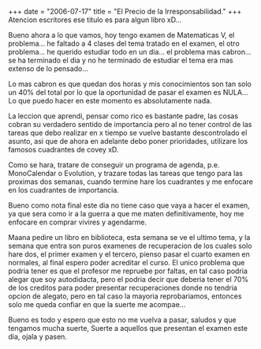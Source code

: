 +++
date = "2006-07-17"
title = "El Precio de la Irresponsabilidad."
+++
Atencion escritores ese titulo es para algun libro xD...  Bueno ahora a lo que vamos, hoy tengo examen de Matematicas V, el problema... he faltado a 4 clases del tema tratado en el examen, el otro problema... he querido estudiar todo en un dia... el problema mas cabron... se ha terminado el dia y no he terminado de estudiar el tema era mas extenso de lo pensado...  Lo mas cabron es que quedan dos horas y mis conocimientos son tan solo un 40% del total por lo que la oportunidad de pasar el examen es NULA... Lo que puedo hacer en este momento es absolutamente nada.  La leccion que aprendi, pensar como rico es bastante padre, las cosas cobran su verdadero sentido de importancia pero al no tener control de las tareas que debo realizar en x tiempo se vuelve bastante descontrolado el asunto, asi que de ahora en adelante debo poner prioridades, utilizare los famosos cuadrantes de covey xD.  Como se hara, tratare de conseguir un programa de agenda, p.e. MonoCalendar o Evolution, y trazare todas las tareas que tengo para las proximas dos semanas, cuando termine hare los cuadrantes y me enfocare en los cuadrantes de importancia.  Bueno como nota final este dia no tiene caso que vaya a hacer el examen, ya que sera como ir a la guerra a que me maten definitivamente, hoy me enfocare en comprar vivires y agendarme.  Maana pedire un libro en biblioteca, esta semana se ve el ultimo tema, y la semana que entra son puros examenes de recuperacion de los cuales solo hare dos, el primer examen y el tercero, pienso pasar el cuarto examen en normales, al final espero poder acreditar el curso. El unico problema que podria tener es que el profesor me repruebe por faltas, en tal caso podria alegar que soy autodidacta, pero el podria decir que deberia tener el 70% de los creditos para poder presentar recuperaciones donde no tendria opcion de alegato, pero en tal caso la mayoria reprobariamos, entonces solo me queda confiar en que la suerte me acompae...  Bueno es todo y espero que esto no me vuelva a pasar, saludos y que tengamos mucha suerte, Suerte a aquellos que presentan el examen este dia, ojala y pasen.


